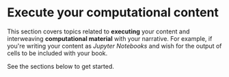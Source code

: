 # Execute your computational content

This section covers topics related to **executing** your content and interweaving **computational material** with your narrative. For example, if you're writing your content as _Jupyter Notebooks_ and wish for the output of cells to be included with your book.

See the sections below to get started.

<!-- ```{tableofcontents}
``` -->
